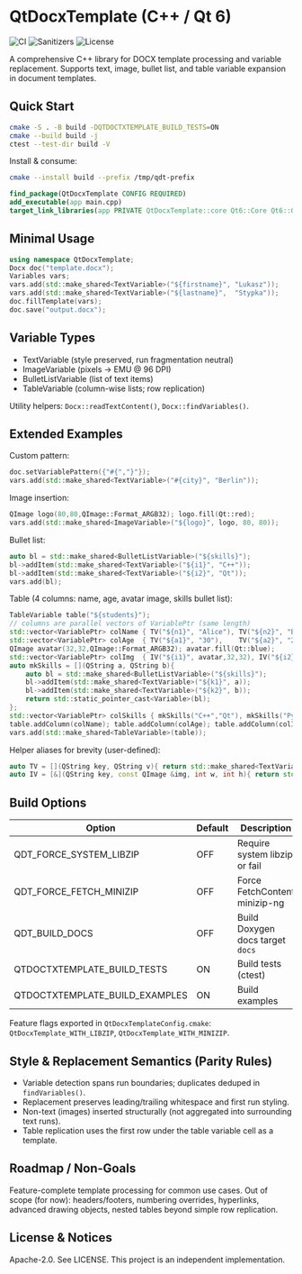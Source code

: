 # QtDocxTemplate (C++ / Qt 6)

![CI](https://github.com/erenozen/QtDocxTemplate/actions/workflows/ci.yml/badge.svg)
![Sanitizers](https://github.com/erenozen/QtDocxTemplate/actions/workflows/sanitizers.yml/badge.svg)
![License](https://img.shields.io/badge/license-Apache--2.0-blue.svg)

A comprehensive C++ library for DOCX template processing and variable replacement. Supports text, image, bullet list, and table variable expansion in document templates.

## Quick Start
```bash
cmake -S . -B build -DQTDOCTXTEMPLATE_BUILD_TESTS=ON
cmake --build build -j
ctest --test-dir build -V
```

Install & consume:
```bash
cmake --install build --prefix /tmp/qdt-prefix
```
```cmake
find_package(QtDocxTemplate CONFIG REQUIRED)
add_executable(app main.cpp)
target_link_libraries(app PRIVATE QtDocxTemplate::core Qt6::Core Qt6::Gui)
```

## Minimal Usage
```cpp
using namespace QtDocxTemplate;
Docx doc("template.docx");
Variables vars;
vars.add(std::make_shared<TextVariable>("${firstname}", "Lukasz"));
vars.add(std::make_shared<TextVariable>("${lastname}",  "Stypka"));
doc.fillTemplate(vars);
doc.save("output.docx");
```

## Variable Types
- TextVariable (style preserved, run fragmentation neutral)
- ImageVariable (pixels → EMU @ 96 DPI)
- BulletListVariable (list of text items)
- TableVariable (column-wise lists; row replication)

Utility helpers: `Docx::readTextContent()`, `Docx::findVariables()`.

## Extended Examples

Custom pattern:
```cpp
doc.setVariablePattern({"#{","}"});
vars.add(std::make_shared<TextVariable>("#{city}", "Berlin"));
```

Image insertion:
```cpp
QImage logo(80,80,QImage::Format_ARGB32); logo.fill(Qt::red);
vars.add(std::make_shared<ImageVariable>("${logo}", logo, 80, 80));
```

Bullet list:
```cpp
auto bl = std::make_shared<BulletListVariable>("${skills}");
bl->addItem(std::make_shared<TextVariable>("${i1}", "C++"));
bl->addItem(std::make_shared<TextVariable>("${i2}", "Qt"));
vars.add(bl);
```

Table (4 columns: name, age, avatar image, skills bullet list):
```cpp
TableVariable table("${students}");
// columns are parallel vectors of VariablePtr (same length)
std::vector<VariablePtr> colName { TV("${n1}", "Alice"), TV("${n2}", "Bob") };
std::vector<VariablePtr> colAge  { TV("${a1}", "30"),    TV("${a2}", "25") };
QImage avatar(32,32,QImage::Format_ARGB32); avatar.fill(Qt::blue);
std::vector<VariablePtr> colImg  { IV("${i1}", avatar,32,32), IV("${i2}", avatar,32,32) };
auto mkSkills = [](QString a, QString b){
	auto bl = std::make_shared<BulletListVariable>("${skills}");
	bl->addItem(std::make_shared<TextVariable>("${k1}", a));
	bl->addItem(std::make_shared<TextVariable>("${k2}", b));
	return std::static_pointer_cast<Variable>(bl);
};
std::vector<VariablePtr> colSkills { mkSkills("C++","Qt"), mkSkills("Python","Docs") };
table.addColumn(colName); table.addColumn(colAge); table.addColumn(colImg); table.addColumn(colSkills);
vars.add(std::make_shared<TableVariable>(table));
```
Helper aliases for brevity (user-defined):
```cpp
auto TV = [](QString key, QString v){ return std::make_shared<TextVariable>(key, v); };
auto IV = [&](QString key, const QImage &img, int w, int h){ return std::make_shared<ImageVariable>(key, img, w, h); };
```

## Build Options
| Option | Default | Description |
|--------|---------|-------------|
| QDT_FORCE_SYSTEM_LIBZIP | OFF | Require system libzip or fail |
| QDT_FORCE_FETCH_MINIZIP | OFF | Force FetchContent minizip-ng |
| QDT_BUILD_DOCS | OFF | Build Doxygen docs target `docs` |
| QTDOCTXTEMPLATE_BUILD_TESTS | ON | Build tests (ctest) |
| QTDOCTXTEMPLATE_BUILD_EXAMPLES | ON | Build examples |

Feature flags exported in `QtDocxTemplateConfig.cmake`:
`QtDocxTemplate_WITH_LIBZIP`, `QtDocxTemplate_WITH_MINIZIP`.

## Style & Replacement Semantics (Parity Rules)
- Variable detection spans run boundaries; duplicates deduped in `findVariables()`.
- Replacement preserves leading/trailing whitespace and first run styling.
- Non-text (images) inserted structurally (not aggregated into surrounding text runs).
- Table replication uses the first row under the table variable cell as a template.

## Roadmap / Non-Goals
Feature-complete template processing for common use cases. Out of scope (for now): headers/footers, numbering overrides, hyperlinks, advanced drawing objects, nested tables beyond simple row replication.

## License & Notices
Apache-2.0. See LICENSE. This project is an independent implementation.
